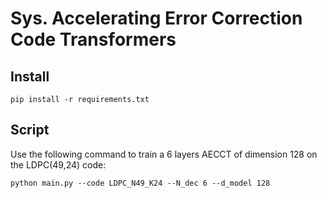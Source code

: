 # Sys. Accelerating Error Correction Code Transformers

## Install
`pip install -r requirements.txt`

## Script
Use the following command to train a 6 layers AECCT of dimension 128 on the LDPC(49,24) code:

`python main.py --code LDPC_N49_K24 --N_dec 6 --d_model 128`
